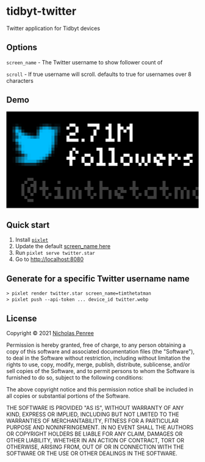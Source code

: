 # tidbyt-twitter
Twitter application for Tidbyt devices


## Options

`screen_name` - The Twitter username to show follower count of

`scroll` - If true username will scroll. defaults to true for usernames over 8 characters

## Demo

![](twitter.webp)

## Quick start
1. Install [`pixlet`](https://github.com/tidbyt/pixlet)
2. Update the default [screen_name here](https://github.com/drudge/tidbyt-twitter/blob/main/twitter.star#L16)
3. Run `pixlet serve twitter.star`
4. Go to [http://localhost:8080](http://localhost:8080)

## Generate for a specific Twitter username name
```
> pixlet render twitter.star screen_name=timthetatman
> pixlet push --api-token ... device_id twitter.webp
```
## License

Copyright © 2021 [Nicholas Penree](mailto:nick+github@penree.com)

Permission is hereby granted, free of charge, to any person obtaining a copy
of this software and associated documentation files (the "Software"), to deal
in the Software without restriction, including without limitation the rights
to use, copy, modify, merge, publish, distribute, sublicense, and/or sell
copies of the Software, and to permit persons to whom the Software is
furnished to do so, subject to the following conditions:

The above copyright notice and this permission notice shall be included in all
copies or substantial portions of the Software.

THE SOFTWARE IS PROVIDED "AS IS", WITHOUT WARRANTY OF ANY KIND, EXPRESS OR
IMPLIED, INCLUDING BUT NOT LIMITED TO THE WARRANTIES OF MERCHANTABILITY,
FITNESS FOR A PARTICULAR PURPOSE AND NONINFRINGEMENT. IN NO EVENT SHALL THE
AUTHORS OR COPYRIGHT HOLDERS BE LIABLE FOR ANY CLAIM, DAMAGES OR OTHER
LIABILITY, WHETHER IN AN ACTION OF CONTRACT, TORT OR OTHERWISE, ARISING FROM,
OUT OF OR IN CONNECTION WITH THE SOFTWARE OR THE USE OR OTHER DEALINGS IN THE
SOFTWARE.
